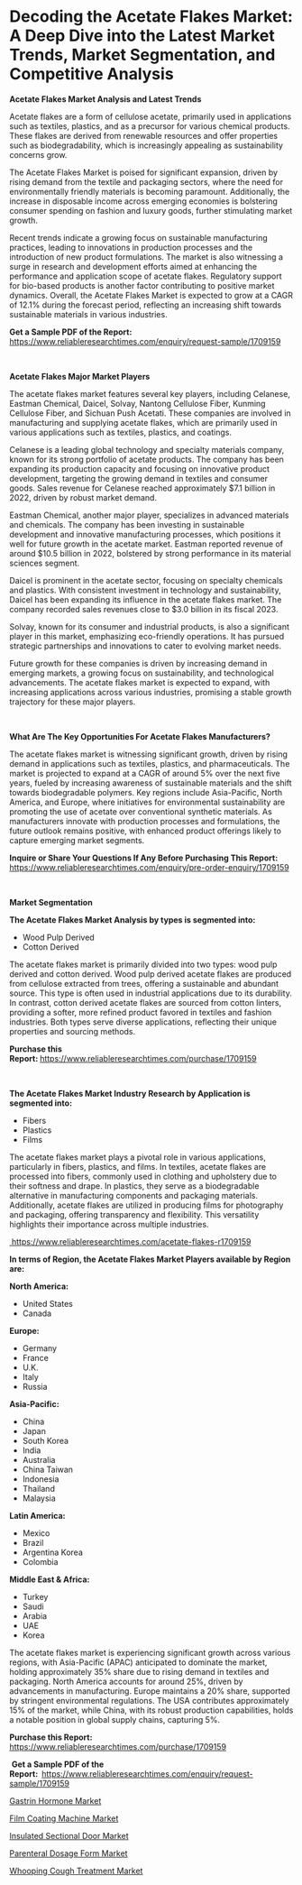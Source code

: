 <p><h1>Decoding the Acetate Flakes Market: A Deep Dive into the Latest Market Trends, Market Segmentation, and Competitive Analysis</h1></p><p><strong>Acetate Flakes Market Analysis and Latest Trends</strong></p>
<p><p>Acetate flakes are a form of cellulose acetate, primarily used in applications such as textiles, plastics, and as a precursor for various chemical products. These flakes are derived from renewable resources and offer properties such as biodegradability, which is increasingly appealing as sustainability concerns grow. </p><p>The Acetate Flakes Market is poised for significant expansion, driven by rising demand from the textile and packaging sectors, where the need for environmentally friendly materials is becoming paramount. Additionally, the increase in disposable income across emerging economies is bolstering consumer spending on fashion and luxury goods, further stimulating market growth. </p><p>Recent trends indicate a growing focus on sustainable manufacturing practices, leading to innovations in production processes and the introduction of new product formulations. The market is also witnessing a surge in research and development efforts aimed at enhancing the performance and application scope of acetate flakes. Regulatory support for bio-based products is another factor contributing to positive market dynamics. Overall, the Acetate Flakes Market is expected to grow at a CAGR of 12.1% during the forecast period, reflecting an increasing shift towards sustainable materials in various industries.</p></p>
<p><strong>Get a Sample PDF of the Report:&nbsp;</strong> <a href="https://www.reliableresearchtimes.com/enquiry/request-sample/1709159?utm_campaign=1582&utm_medium=2&utm_source=Github&utm_content=ia&utm_term=21102024&utm_id=acetate-flakes">https://www.reliableresearchtimes.com/enquiry/request-sample/1709159</a></p>
<p>&nbsp;</p>
<p><strong>Acetate Flakes Major Market Players</strong></p>
<p><p>The acetate flakes market features several key players, including Celanese, Eastman Chemical, Daicel, Solvay, Nantong Cellulose Fiber, Kunming Cellulose Fiber, and Sichuan Push Acetati. These companies are involved in manufacturing and supplying acetate flakes, which are primarily used in various applications such as textiles, plastics, and coatings.</p><p>Celanese is a leading global technology and specialty materials company, known for its strong portfolio of acetate products. The company has been expanding its production capacity and focusing on innovative product development, targeting the growing demand in textiles and consumer goods. Sales revenue for Celanese reached approximately $7.1 billion in 2022, driven by robust market demand.</p><p>Eastman Chemical, another major player, specializes in advanced materials and chemicals. The company has been investing in sustainable development and innovative manufacturing processes, which positions it well for future growth in the acetate market. Eastman reported revenue of around $10.5 billion in 2022, bolstered by strong performance in its material sciences segment.</p><p>Daicel is prominent in the acetate sector, focusing on specialty chemicals and plastics. With consistent investment in technology and sustainability, Daicel has been expanding its influence in the acetate flakes market. The company recorded sales revenues close to $3.0 billion in its fiscal 2023.</p><p>Solvay, known for its consumer and industrial products, is also a significant player in this market, emphasizing eco-friendly operations. It has pursued strategic partnerships and innovations to cater to evolving market needs.</p><p>Future growth for these companies is driven by increasing demand in emerging markets, a growing focus on sustainability, and technological advancements. The acetate flakes market is expected to expand, with increasing applications across various industries, promising a stable growth trajectory for these major players.</p></p>
<p>&nbsp;</p>
<p><strong>What Are The Key Opportunities For Acetate Flakes Manufacturers?</strong></p>
<p><p>The acetate flakes market is witnessing significant growth, driven by rising demand in applications such as textiles, plastics, and pharmaceuticals. The market is projected to expand at a CAGR of around 5% over the next five years, fueled by increasing awareness of sustainable materials and the shift towards biodegradable polymers. Key regions include Asia-Pacific, North America, and Europe, where initiatives for environmental sustainability are promoting the use of acetate over conventional synthetic materials. As manufacturers innovate with production processes and formulations, the future outlook remains positive, with enhanced product offerings likely to capture emerging market segments.</p></p>
<p><strong>Inquire or Share Your Questions If Any Before Purchasing This Report:</strong> <a href="https://www.reliableresearchtimes.com/enquiry/pre-order-enquiry/1709159?utm_campaign=1582&utm_medium=2&utm_source=Github&utm_content=ia&utm_term=21102024&utm_id=acetate-flakes">https://www.reliableresearchtimes.com/enquiry/pre-order-enquiry/1709159</a></p>
<p>&nbsp;</p>
<p><strong>Market Segmentation</strong></p>
<p><strong>The Acetate Flakes Market Analysis by types is segmented into:</strong></p>
<p><ul><li>Wood Pulp Derived</li><li>Cotton Derived</li></ul></p>
<p><p>The acetate flakes market is primarily divided into two types: wood pulp derived and cotton derived. Wood pulp derived acetate flakes are produced from cellulose extracted from trees, offering a sustainable and abundant source. This type is often used in industrial applications due to its durability. In contrast, cotton derived acetate flakes are sourced from cotton linters, providing a softer, more refined product favored in textiles and fashion industries. Both types serve diverse applications, reflecting their unique properties and sourcing methods.</p></p>
<p><strong>Purchase this Report:&nbsp;</strong><a href="https://www.reliableresearchtimes.com/purchase/1709159?utm_campaign=1582&utm_medium=2&utm_source=Github&utm_content=ia&utm_term=21102024&utm_id=acetate-flakes">https://www.reliableresearchtimes.com/purchase/1709159</a></p>
<p>&nbsp;</p>
<p><strong>The Acetate Flakes Market Industry Research by Application is segmented into:</strong></p>
<p><ul><li>Fibers</li><li>Plastics</li><li>Films</li></ul></p>
<p><p>The acetate flakes market plays a pivotal role in various applications, particularly in fibers, plastics, and films. In textiles, acetate flakes are processed into fibers, commonly used in clothing and upholstery due to their softness and drape. In plastics, they serve as a biodegradable alternative in manufacturing components and packaging materials. Additionally, acetate flakes are utilized in producing films for photography and packaging, offering transparency and flexibility. This versatility highlights their importance across multiple industries.</p></p>
<p><a href="https://www.reliableresearchtimes.com/acetate-flakes-r1709159?utm_campaign=1582&utm_medium=2&utm_source=Github&utm_content=ia&utm_term=21102024&utm_id=acetate-flakes">&nbsp;https://www.reliableresearchtimes.com/acetate-flakes-r1709159</a></p>
<p><strong>In terms of Region, the Acetate Flakes Market Players available by Region are:</strong></p>
<p>
    <p> <strong> North America: </strong>
        <ul>
            <li>United States</li>
            <li>Canada</li>
        </ul>
        </p> 
    <p> <strong> Europe: </strong>
        <ul>
            <li>Germany</li>
            <li>France</li>
            <li>U.K.</li>
            <li>Italy</li>
            <li>Russia</li>
        </ul>
        </p> 
    <p> <strong> Asia-Pacific: </strong>
        <ul>
            <li>China</li>
            <li>Japan</li>
            <li>South Korea</li>
            <li>India</li>
            <li>Australia</li>
            <li>China Taiwan</li>
            <li>Indonesia</li>
            <li>Thailand</li>
            <li>Malaysia</li>
        </ul>
        </p> 
    <p> <strong> Latin America: </strong>
        <ul>
            <li>Mexico</li>
            <li>Brazil</li>
            <li>Argentina Korea</li>
            <li>Colombia</li>
        </ul>
        </p> 
    <p> <strong> Middle East & Africa: </strong>
        <ul>
            <li>Turkey</li>
            <li>Saudi</li>
            <li>Arabia</li>
            <li>UAE</li>
            <li>Korea</li>
        </ul>
    </p>
    </p>
<p><p>The acetate flakes market is experiencing significant growth across various regions, with Asia-Pacific (APAC) anticipated to dominate the market, holding approximately 35% share due to rising demand in textiles and packaging. North America accounts for around 25%, driven by advancements in manufacturing. Europe maintains a 20% share, supported by stringent environmental regulations. The USA contributes approximately 15% of the market, while China, with its robust production capabilities, holds a notable position in global supply chains, capturing 5%.</p></p>
<p><strong>Purchase this Report: </strong><a href="https://www.reliableresearchtimes.com/purchase/1709159?utm_campaign=1582&utm_medium=2&utm_source=Github&utm_content=ia&utm_term=21102024&utm_id=acetate-flakes">https://www.reliableresearchtimes.com/purchase/1709159</a></p>
<p>&nbsp;<strong>Get a Sample PDF of the Report:&nbsp;&nbsp;</strong><a href="https://www.reliableresearchtimes.com/enquiry/request-sample/1709159?utm_campaign=1582&utm_medium=2&utm_source=Github&utm_content=ia&utm_term=21102024&utm_id=acetate-flakes">https://www.reliableresearchtimes.com/enquiry/request-sample/1709159</a></p>
<p><strong></strong></p>
<p><p><a href="https://www.linkedin.com/pulse/gastrin-hormone-market-outlook-forecast-from-2024-2031-qpx2c?utm_campaign=1582&utm_medium=2&utm_source=Github&utm_content=ia&utm_term=21102024&utm_id=acetate-flakes">Gastrin Hormone Market</a></p><p><a href="https://issuu.com/reportprime-2/docs/film-coating-machine-market-size-20_fdcb40bdacfe46?utm_campaign=1582&utm_medium=2&utm_source=Github&utm_content=ia&utm_term=21102024&utm_id=acetate-flakes">Film Coating Machine Market</a></p><p><a href="https://issuu.com/reportprime-2/docs/insulated-sectional-door-market-siz_8f69d9bae8d621?utm_campaign=1582&utm_medium=2&utm_source=Github&utm_content=ia&utm_term=21102024&utm_id=acetate-flakes">Insulated Sectional Door Market</a></p><p><a href="https://www.linkedin.com/pulse/global-parenteral-dosage-form-market-trends-forecasts-strategic-opmbc?utm_campaign=1582&utm_medium=2&utm_source=Github&utm_content=ia&utm_term=21102024&utm_id=acetate-flakes">Parenteral Dosage Form Market</a></p><p><a href="https://www.linkedin.com/pulse/whooping-cough-treatment-market-trends-insights-type-gr05c?utm_campaign=1582&utm_medium=2&utm_source=Github&utm_content=ia&utm_term=21102024&utm_id=acetate-flakes">Whooping Cough Treatment Market</a></p></p>